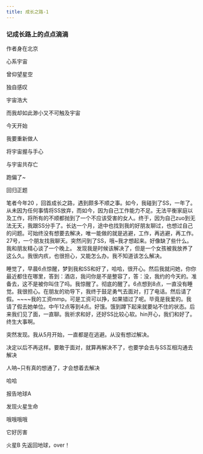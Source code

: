 ```yaml
---
title: 成长之路-1
---
```


### 记成长路上的点点滴滴

作者身在北京

心系宇宙

曾仰望星空

独自感叹

宇宙浩大

而我却如此渺小又不可触及宇宙

今天开始

我要重新做人

将宇宙握与手心

与宇宙共存亡

跑偏了~

回归正题

笔者今年20 ，回首成长之路，遇到颇多不顺之事。如今，我碰到了SS，一年了。从未因为任何事情将SS放弃，而如今，因为自己工作能力不足。无法平衡家庭以及工作，将所有的不顺都抛到了一个不应该受害的女人。终于，因为自己zuo到无法无天，我跟SS分手了。长达一个月，途中也找到我的好朋友聊过，也想过自己的问题。可始终没有想要去解决，唯一能做的就是逃避，工作，再逃避，再工作。27号，一个朋友找我聊天。突然问到了SS，哦~我才想起来。好像缺了些什么。我和朋友精心谈了一个晚上。 发现我是时候该解决了，但是一个女孩被我放养了这么久。我很内疚，也很担心，又能怎么办。我不知道该怎么解决。

睡觉了，早晨6点惊醒，梦到我和SS和好了，哈哈，很开心。然后我就问她，你你最近都住在哪里，答到：酒店，我问你是不是整容了，答：没，我约的今天的。准备去，这不是被你叫住了吗。我惊醒了。彻底的醒了。6点想到8点，一直没有睡觉。我很担心。在朋友的劝导下，我终于鼓足勇气去面对，打了电话。然后请了假。~~~~我的工资mmp。可是工资可以挣，如果错过了呢。毕竟是我爱的。我请了假去她单位。中午12点等到4点。好饿。饿到蹲下起来就要站不住的状态。后来我们见了面，一直聊。我祈求和好，还好SS比较心软。hin开心，我们和好了。终生大事啊。

突然发现。我从5月开始，一直都是在逃避。从没有想过解决。

决定以后不再这样。要敢于面对，就算再解决不了，也要学会去与SS互相沟通去解决

人呐~只有真的想通了，才会想着去解决

哈哈

报告地球A

发现火星生命

哦哦哦哦

它好厉害

火星B 先返回地球，over！
